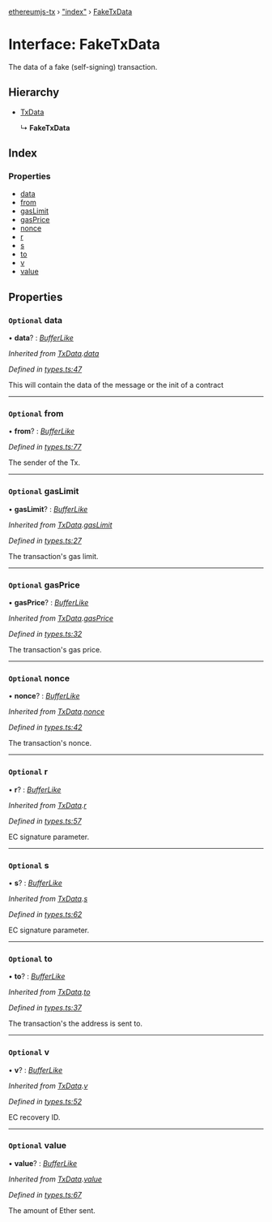 [ethereumjs-tx](../README.md) › ["index"](../modules/_index_.md) › [FakeTxData](_index_.faketxdata.md)

# Interface: FakeTxData

The data of a fake (self-signing) transaction.

## Hierarchy

* [TxData](_index_.txdata.md)

  ↳ **FakeTxData**

## Index

### Properties

* [data](_index_.faketxdata.md#optional-data)
* [from](_index_.faketxdata.md#optional-from)
* [gasLimit](_index_.faketxdata.md#optional-gaslimit)
* [gasPrice](_index_.faketxdata.md#optional-gasprice)
* [nonce](_index_.faketxdata.md#optional-nonce)
* [r](_index_.faketxdata.md#optional-r)
* [s](_index_.faketxdata.md#optional-s)
* [to](_index_.faketxdata.md#optional-to)
* [v](_index_.faketxdata.md#optional-v)
* [value](_index_.faketxdata.md#optional-value)

## Properties

### `Optional` data

• **data**? : *[BufferLike](../modules/_index_.md#bufferlike)*

*Inherited from [TxData](_index_.txdata.md).[data](_index_.txdata.md#optional-data)*

*Defined in [types.ts:47](https://github.com/ethereumjs/ethereumjs-vm/blob/master/packages/tx/src/types.ts#L47)*

This will contain the data of the message or the init of a contract

___

### `Optional` from

• **from**? : *[BufferLike](../modules/_index_.md#bufferlike)*

*Defined in [types.ts:77](https://github.com/ethereumjs/ethereumjs-vm/blob/master/packages/tx/src/types.ts#L77)*

The sender of the Tx.

___

### `Optional` gasLimit

• **gasLimit**? : *[BufferLike](../modules/_index_.md#bufferlike)*

*Inherited from [TxData](_index_.txdata.md).[gasLimit](_index_.txdata.md#optional-gaslimit)*

*Defined in [types.ts:27](https://github.com/ethereumjs/ethereumjs-vm/blob/master/packages/tx/src/types.ts#L27)*

The transaction's gas limit.

___

### `Optional` gasPrice

• **gasPrice**? : *[BufferLike](../modules/_index_.md#bufferlike)*

*Inherited from [TxData](_index_.txdata.md).[gasPrice](_index_.txdata.md#optional-gasprice)*

*Defined in [types.ts:32](https://github.com/ethereumjs/ethereumjs-vm/blob/master/packages/tx/src/types.ts#L32)*

The transaction's gas price.

___

### `Optional` nonce

• **nonce**? : *[BufferLike](../modules/_index_.md#bufferlike)*

*Inherited from [TxData](_index_.txdata.md).[nonce](_index_.txdata.md#optional-nonce)*

*Defined in [types.ts:42](https://github.com/ethereumjs/ethereumjs-vm/blob/master/packages/tx/src/types.ts#L42)*

The transaction's nonce.

___

### `Optional` r

• **r**? : *[BufferLike](../modules/_index_.md#bufferlike)*

*Inherited from [TxData](_index_.txdata.md).[r](_index_.txdata.md#optional-r)*

*Defined in [types.ts:57](https://github.com/ethereumjs/ethereumjs-vm/blob/master/packages/tx/src/types.ts#L57)*

EC signature parameter.

___

### `Optional` s

• **s**? : *[BufferLike](../modules/_index_.md#bufferlike)*

*Inherited from [TxData](_index_.txdata.md).[s](_index_.txdata.md#optional-s)*

*Defined in [types.ts:62](https://github.com/ethereumjs/ethereumjs-vm/blob/master/packages/tx/src/types.ts#L62)*

EC signature parameter.

___

### `Optional` to

• **to**? : *[BufferLike](../modules/_index_.md#bufferlike)*

*Inherited from [TxData](_index_.txdata.md).[to](_index_.txdata.md#optional-to)*

*Defined in [types.ts:37](https://github.com/ethereumjs/ethereumjs-vm/blob/master/packages/tx/src/types.ts#L37)*

The transaction's the address is sent to.

___

### `Optional` v

• **v**? : *[BufferLike](../modules/_index_.md#bufferlike)*

*Inherited from [TxData](_index_.txdata.md).[v](_index_.txdata.md#optional-v)*

*Defined in [types.ts:52](https://github.com/ethereumjs/ethereumjs-vm/blob/master/packages/tx/src/types.ts#L52)*

EC recovery ID.

___

### `Optional` value

• **value**? : *[BufferLike](../modules/_index_.md#bufferlike)*

*Inherited from [TxData](_index_.txdata.md).[value](_index_.txdata.md#optional-value)*

*Defined in [types.ts:67](https://github.com/ethereumjs/ethereumjs-vm/blob/master/packages/tx/src/types.ts#L67)*

The amount of Ether sent.
